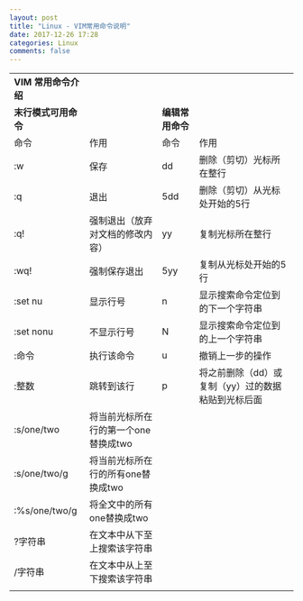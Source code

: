 ```yaml
---
layout: post
title: "Linux - VIM常用命令说明"
date: 2017-12-26 17:28
categories: Linux
comments: false
---
```


<table>
    <tr>
        <td><b>VIM 常用命令介绍</b></td>
        <td></td>
        <td></td>
        <td></td>
    </tr>
    <tr>
        <td><b>末行模式可用命令</b></td>
        <td></td>
        <td><b>编辑常用命令</b></td>
        <td></td>
    </tr>
    <tr>
        <td>命令</td>
        <td>作用</td>
        <td>命令</td>
        <td>作用</td>
    </tr>
    <tr>
        <td>:w</td>
        <td>保存</td>
        <td>dd</td>
        <td>删除（剪切）光标所在整行</td>
    </tr>
    <tr>
        <td>:q</td>
        <td>退出</td>
        <td>5dd</td>
        <td>删除（剪切）从光标处开始的5行</td>
    </tr>
    <tr>
        <td>:q!</td>
        <td>强制退出（放弃对文档的修改内容）</td>
        <td>yy</td>
        <td>复制光标所在整行</td>
    </tr>
    <tr>
        <td>:wq!</td>
        <td>强制保存退出</td>
        <td>5yy</td>
        <td>复制从光标处开始的5行</td>
    </tr>
    <tr>
        <td>:set nu</td>
        <td>显示行号</td>
        <td>n</td>
        <td>显示搜索命令定位到的下一个字符串</td>
    </tr>
    <tr>
        <td>:set nonu</td>
        <td>不显示行号</td>
        <td>N</td>
        <td>显示搜索命令定位到的上一个字符串</td>
    </tr>
    <tr>
        <td>:命令</td>
        <td>执行该命令</td>
        <td>u</td>
        <td>撤销上一步的操作</td>
    </tr>
    <tr>
        <td>:整数</td>
        <td>跳转到该行</td>
        <td>p</td>
        <td>将之前删除（dd）或复制（yy）过的数据粘贴到光标后面</td>
    </tr>
    <tr>
        <td>:s/one/two</td>
        <td>将当前光标所在行的第一个one替换成two</td>
        <td></td>
        <td></td>
    </tr>
    <tr>
        <td>:s/one/two/g</td>
        <td>将当前光标所在行的所有one替换成two</td>
        <td></td>
        <td></td>
    </tr>
    <tr>
        <td>:%s/one/two/g</td>
        <td>将全文中的所有one替换成two</td>
        <td></td>
        <td></td>
    </tr>
    <tr>
        <td>?字符串</td>
        <td>在文本中从下至上搜索该字符串</td>
        <td></td>
        <td></td>
    </tr>
    <tr>
        <td>/字符串</td>
        <td>在文本中从上至下搜索该字符串</td>
        <td></td>
        <td></td>
    </tr>
    <tr>
        <td></td>
    </tr>
</table>
